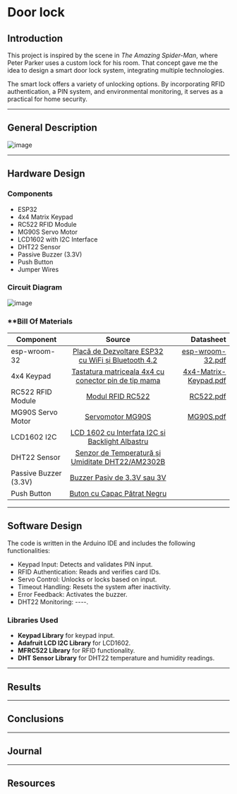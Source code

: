 # Door lock
## **Introduction**  
This project is inspired by the scene in *The Amazing Spider-Man*, where Peter Parker uses a custom lock for his room. That concept gave me the idea to design a smart door lock system, integrating multiple technologies.  

The smart lock offers a variety of unlocking options. By incorporating RFID authentication, a PIN system, and environmental monitoring, it serves as a practical for home security.  

---

## **General Description**  
![image](https://github.com/user-attachments/assets/83b4a5b7-d232-4fd6-acaa-2fd1f797689b)


---

## **Hardware Design**  
### **Components**  
- ESP32
- 4x4 Matrix Keypad 
- RC522 RFID Module 
- MG90S Servo Motor
- LCD1602 with I2C Interface 
- DHT22 Sensor  
- Passive Buzzer (3.3V)
- Push Button  
- Jumper Wires 

### **Circuit Diagram**  
![image](https://github.com/user-attachments/assets/7184c504-508c-4e1a-8a41-bd99377868ae)

### **Bill Of Materials
| Component             | Source                                                                                                                                                       | Datasheet |
| --------------------- |:------------------------------------------------------------------------------------------------------------------------------------------------------------:| ---------:|
| esp-wroom-32          | [Placă de Dezvoltare ESP32 cu WiFi și Bluetooth 4.2](https://www.optimusdigital.ro/ro/placi-cu-bluetooth/4371-placa-de-dezvoltare-esp32-cu-wifi-i-bluetooth-42.html?search_query=ESP32+&results=28)|[esp-wroom-32.pdf](https://github.com/user-attachments/files/18102841/esp-wroom-32_datasheet_en.pdf)|
| 4x4 Keypad            | [Tastatura matriceala 4x4 cu conector pin de tip mama](https://www.optimusdigital.ro/ro/senzori-senzori-de-atingere/470-tastatura-matriceala-4x4-cu-conector-pin-de-tip-mama.html?search_query=4x4+keypad&results=4) |[4x4-Matrix-Keypad.pdf](https://github.com/user-attachments/files/18102987/27899-4x4-Matrix-Membrane-Keypad-v1.2.pdf)|
| RC522 RFID Module     | [Modul RFID RC522](https://www.optimusdigital.ro/ro/wireless-rfid/67-modul-cititor-rfid-mfrc522.html?search_query=rfid+rc522&results=5)|[RC522.pdf](https://github.com/user-attachments/files/18102988/RC522.pdf)|
| MG90S Servo Motor     | [Servomotor MG90S](https://www.optimusdigital.ro/ro/motoare-servomotoare/271-servomotor-mg90s.html?search_query=mg90s&results=1)|[MG90S.pdf](https://github.com/user-attachments/files/18102995/MG90S_Tower-Pro.pdf)|
| LCD1602 I2C           | [LCD 1602 cu Interfata I2C si Backlight Albastru](https://www.optimusdigital.ro/ro/optoelectronice-lcd-uri/2894-lcd-cu-interfata-i2c-si-backlight-albastru.html?search_query=lcd+i2c&results=17)                |           |
| DHT22 Sensor          | [Senzor de Temperatură și Umiditate DHT22/AM2302B](https://www.optimusdigital.ro/ro/senzori-senzori-de-temperatura/3157-senzor-de-temperatura-i-umiditate-dht22am2302b.html?search_query=dht22&results=6)        |           |
| Passive Buzzer (3.3V) | [Buzzer Pasiv de 3.3V sau 3V](https://www.optimusdigital.ro/ro/audio-buzzere/12247-buzzer-pasiv-de-33v-sau-3v.html?search_query=buzzer+3&results=62)                                        |           |
| Push Button           | [Buton cu Capac Pătrat Negru](https://www.optimusdigital.ro/ro/butoane-i-comutatoare/1117-buton-cu-capac-patrat-negru.html?search_query=buton&results=215)                                  |           |

---

## **Software Design**  
The code is written in the Arduino IDE and includes the following functionalities:  
- Keypad Input: Detects and validates PIN input.  
- RFID Authentication: Reads and verifies card IDs.  
- Servo Control: Unlocks or locks based on input.  
- Timeout Handling: Resets the system after inactivity.  
- Error Feedback: Activates the buzzer.  
- DHT22 Monitoring: ----.  

### **Libraries Used**  
- **Keypad Library** for keypad input.  
- **Adafruit LCD I2C Library** for LCD1602.  
- **MFRC522 Library** for RFID functionality.  
- **DHT Sensor Library** for DHT22 temperature and humidity readings.  

---

## **Results**  

---

## **Conclusions**  

---

## **Journal**  

---

## **Resources**  
